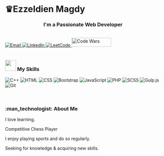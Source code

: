 <h1 align="left">&#9819;Ezzeldien Magdy</h1>
<h3 align="center">I'm a Passionate Web Developer</h3>
<br>


  <a href="mailto:ezz.magdy30@gmail.com">
    <img src="https://img.shields.io/badge/Email-b23121?logo=gmail&logoColor=white&style=for-the-badge" alt="Email" />
  </a>
  <a href="">
    <img src="https://img.shields.io/badge/LinkedIn-0a66c2?logo=linkedin&logoColor=white&style=for-the-badge" alt="LinkedIn" />
  </a>
</div>

  <a href="">
    <img src="https://img.shields.io/badge/Leetcode-f09a1a?logo=leetcode&logoColor=white&style=for-the-badge" alt="LeetCode" />
  </a>
  
<a href="https://www.codewars.com/users/Ezzeldien">
    <img style="width:128px;height:29px;" src="https://cdn.icon-icons.com/icons2/2530/PNG/512/codewars_button_icon_151901.png" alt="Code Wars" />
  </a>
  

  <br />
  <br />

<h3>
  <img src="https://media2.giphy.com/media/QssGEmpkyEOhBCb7e1/giphy.gif?cid=ecf05e47a0n3gi1bfqntqmob8g9aid1oyj2wr3ds3mg700bl&rid=giphy.gif" width="35">
  My Skills
</h3>

<div>
    <img src="https://img.shields.io/badge/-C++-333?logo=cplusplus&style=for-the-badge" alt="C++" />
    <img src="https://img.shields.io/badge/-Html-333?logo=html5&style=for-the-badge" alt="HTML" />
    <img src="https://img.shields.io/badge/-Css-333?logo=css3&style=for-the-badge&logoColor=blue" alt="CSS" />
    <img src="https://img.shields.io/badge/-Bootstrap-333?logo=bootstrap&style=for-the-badge" alt="Bootstrap" />
    <img src="https://img.shields.io/badge/-Javascript%20+%20ES6-333?logo=javascript&style=for-the-badge" alt="JavaScript" />
    <img src="https://img.shields.io/badge/-PHP-333?logo=PHP&style=for-the-badge&logoColor=blue" alt="PHP" />
    <img src="https://img.shields.io/badge/-SCSS-333?logo=sass&style=for-the-badge" alt="SCSS" />
    <img src="https://img.shields.io/badge/-Gulp.js-333?logo=gulp&style=for-the-badge" alt="Gulp.js" />
      <img src="https://img.shields.io/badge/-Git-333?logo=git&style=for-the-badge" alt="Git" />
    <!-- <img src="https://img.shields.io/badge/-React-333?logo=react&style=for-the-badge" alt="React.js" /> -->
    <!-- <img src="https://img.shields.io/badge/-TypeScript-333?logo=typescript&style=for-the-badge" alt="TypeScript" /> -->
</div>

<br>
<br>

<h3>
  :man_technologist: 
  About Me
</h3>

I love learning.

Competitive Chess Player
  
I enjoy playing sports and do so regularly.
  
Seeking for knowledge & acquiring new skills.
  <br />
  <br />
  <br />



